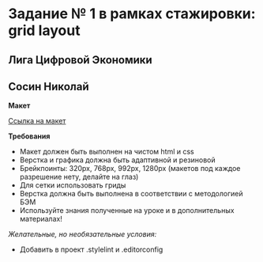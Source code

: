 # Задание № 1 в рамках стажировки: grid layout
## Лига Цифровой Экономики
## Сосин Николай

**Макет**

[Ссылка на макет](https://www.figma.com/file/UNZSNcpy5DkfVsS5Z7RBPu/INTERSHIP-HOMEWORK)

**Требования**

- Макет должен быть выполнен на чистом html и css
- Верстка и графика должна быть адаптивной и резиновой
- Брейкпоинты: 320px, 768px, 992px, 1280px (макетов под каждое разрешение нету, делайте на глаз)
- Для сетки использовать гриды
- Верстка должна быть выполнена в соответствии с методологией БЭМ
- Используйте знания полученные на уроке и в дополнительных материалах!

*Желательные, но необязательные условия:*

- Добавить в проект .stylelint и .editorconfig
